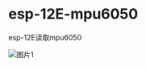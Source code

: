 # esp-12E-mpu6050
esp-12E读取mpu6050

![图片1](https://user-images.githubusercontent.com/22747382/169650797-e5562401-ed48-4fe8-8901-cdcd987b6f2a.png)
